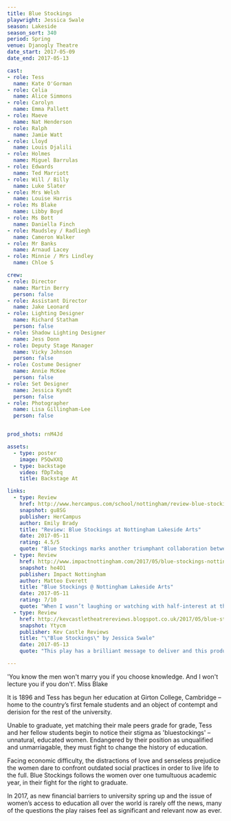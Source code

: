 ```yaml
---
title: Blue Stockings
playwright: Jessica Swale
season: Lakeside
season_sort: 340
period: Spring
venue: Djanogly Theatre
date_start: 2017-05-09
date_end: 2017-05-13

cast:
- role: Tess
  name: Kate O'Gorman
- role: Celia
  name: Alice Simmons
- role: Carolyn
  name: Emma Pallett
- role: Maeve
  name: Nat Henderson
- role: Ralph
  name: Jamie Watt
- role: Lloyd
  name: Louis Djalili
- role: Holmes
  name: Miguel Barrulas
- role: Edwards
  name: Ted Marriott
- role: Will / Billy
  name: Luke Slater
- role: Mrs Welsh
  name: Louise Harris
- role: Ms Blake
  name: Libby Boyd
- role: Ms Bott
  name: Daniella Finch
- role: Maudsley / Radliegh
  name: Cameron Walker
- role: Mr Banks
  name: Arnaud Lacey
- role: Minnie / Mrs Lindley
  name: Chloe S

crew:
- role: Director
  name: Martin Berry
  person: false
- role: Assistant Director
  name: Jake Leonard
- role: Lighting Designer
  name: Richard Statham
  person: false
- role: Shadow Lighting Designer
  name: Jess Donn
- role: Deputy Stage Manager
  name: Vicky Johnson
  person: false
- role: Costume Designer
  name: Annie McKee
  person: false
- role: Set Designer
  name: Jessica Kyndt
  person: false
- role: Photographer
  name: Lisa Gillingham-Lee
  person: false


prod_shots: rnM4Jd

assets:
  - type: poster
    image: P5QwXXQ
  - type: backstage
    video: fDpTxbq
    title: Backstage At

links:
  - type: Review
    href: http://www.hercampus.com/school/nottingham/review-blue-stockings-nottingham-new-theatre
    snapshot: gu8SG
    publisher: HerCampus
    author: Emily Brady
    title: "Review: Blue Stockings at Nottingham Lakeside Arts"
    date: 2017-05-11
    rating: 4.5/5
    quote: "Blue Stockings marks another triumphant collaboration between Nottingham New Theatre and Lakeside, with excellent acting, beautiful production design, and a hugely relevant subject matter. It is incredibly poignant and will stay with you long after you have left the theatre."
  - type: Review
    href: http://www.impactnottingham.com/2017/05/blue-stockings-nottingham-lakeside-arts/
    snapshot: he4O1
    publisher: Impact Nottingham
    author: Matteo Everett
    title: "Blue Stockings @ Nottingham Lakeside Arts"
    date: 2017-05-11
    rating: 7/10
    quote: "When I wasn’t laughing or watching with half-interest at the pre-digested story beats I was feeling genuine vicarious anger, and I left the theatre feeling ashamed of how much I take my education for granted."
  - type: Review
    href: http://kevcastletheatrereviews.blogspot.co.uk/2017/05/blue-stockings-by-jessica-swale.html
    snapshot: Ytycm
    publisher: Kev Castle Reviews
    title: "\"Blue Stockings\" by Jessica Swale"
    date: 2017-05-13
    quote: "This play has a brilliant message to deliver and this production was faultless in delivering the message, thanks to the immense talent at NNT and Lakeside."

---
```


'You know the men won't marry you if you choose knowledge. And I won't lecture you if you don't'. Miss Blake

It is 1896 and Tess has begun her education at Girton College, Cambridge – home to the country’s first female students and an object of contempt and derision for the rest of the university.

Unable to graduate, yet matching their male peers grade for grade, Tess and her fellow students begin to notice their stigma as 'bluestockings' – unnatural, educated women. Endangered by their position as unqualified and unmarriagable, they must fight to change the history of education.

Facing economic difficulty, the distractions of love and senseless prejudice the women dare to confront outdated social practices in order to live life to the full. Blue Stockings follows the women over one tumultuous academic year, in their fight for the right to graduate.

In 2017, as new financial barriers to university spring up and the issue of women’s access to education all over the world is rarely off the news, many of the questions the play raises feel as significant and relevant now as ever.
